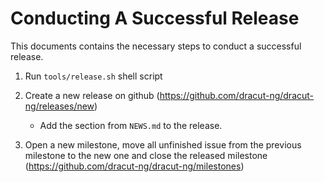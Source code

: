 # Conducting A Successful Release

This documents contains the necessary steps to conduct a successful release.

1. Run `tools/release.sh` shell script

2. Create a new release on github (https://github.com/dracut-ng/dracut-ng/releases/new)
   - Add the section from `NEWS.md` to the release.

3. Open a new milestone, move all unfinished issue from the previous milestone to the new one and close the released milestone (https://github.com/dracut-ng/dracut-ng/milestones)
